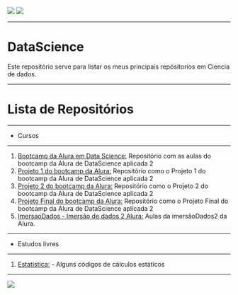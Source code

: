 ![](https://img.shields.io/github/last-commit/HenriqueCCdA/bootCampAluraDataScience?style=plasti&ccolor=blue)
![](https://img.shields.io/badge/Autor-Henrique%20C%20C%20de%20Andrade-blue)

---
# DataScience

Este repositório serve para listar os meus principais repósitorios em Ciencia de dados.

---
# Lista de Repositórios
---
* Cursos
---
1. [Bootcamp da Alura em Data Science:](https://github.com/HenriqueCCdA/bootCampAluraDataScience) Repositório com as aulas do bootcamp da Alura de DataScience aplicada 2
2. [Projeto 1 do bootcamp da Alura:](https://github.com/HenriqueCCdA/BC_DS_Projeto1) Repositório como o Projeto 1 do bootcamp da Alura de DataScience aplicada 2
3. [Projeto 2 do bootcamp da Alura:](https://github.com/HenriqueCCdA/BC_DS_Projeto2) Repositório como o Projeto 2 do bootcamp da Alura de DataScience aplicada 2
4. [Projeto Final do bootcamp da Alura:](https://github.com/HenriqueCCdA/BC_DS_Projeto_Final) Repositório como o Projeto Final do bootcamp da Alura de DataScience aplicada 2
5. [ImersaoDados - Imersão de dados 2 Alura:](https://github.com/HenriqueCCdA/ImersaoDados) Aulas da imersãoDados2 da Alura.
---
* Estudos livres
---
1. [Estatistica:](https://github.com/HenriqueCCdA/Estatistica) - Alguns códigos de cálculos estáticos

---

[<img src="https://img.shields.io/badge/mail-EA4335?style=flat-square&logo=Gmail&logoColor=white" />](henrique.ccda@gmail.com)
